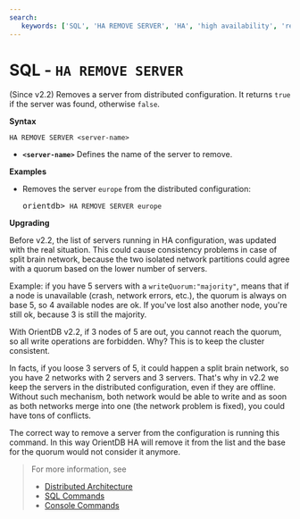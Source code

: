 ```yaml
---
search:
   keywords: ['SQL', 'HA REMOVE SERVER', 'HA', 'high availability', 'remove', 'server', 'remove server']
---
```


# SQL - `HA REMOVE SERVER`

(Since v2.2) Removes a server from distributed configuration. It returns `true` if the server was found, otherwise `false`.

**Syntax**

```
HA REMOVE SERVER <server-name>
```

- **`<server-name>`** Defines the name of the server to remove.


**Examples**

- Removes the server `europe` from the distributed configuration:

  <pre>
  orientdb> <code class='lang-sql userinput'>HA REMOVE SERVER europe</code>
  </pre>

**Upgrading**

Before v2.2, the list of servers running in HA configuration, was updated with the real situation. This could cause consistency problems in case of split brain network, because the two isolated network partitions could agree with a quorum based on the lower number of servers.

Example: if you have 5 servers with a `writeQuorum:"majority"`, means that if a node is unavailable (crash, network errors, etc.), the quorum is always on base 5, so 4 available nodes are ok. If you've lost also another node, you're still ok, because 3 is still the majority.

With OrientDB v2.2, if 3 nodes of 5 are out, you cannot reach the quorum, so all write operations are forbidden. Why? This is to keep the cluster consistent. 

In facts, if you loose 3 servers of 5, it could happen a split brain network, so you have 2 networks with 2 servers and 3 servers. That's why in v2.2 we keep the servers in the distributed configuration, even if they are offline. Without such mechanism, both network would be able to write and as soon as both networks merge into one (the network problem is fixed), you could have tons of conflicts.

The correct way to remove a server from the configuration is running this command. In this way OrientDB HA will remove it from the list and the base for the quorum would not consider it anymore.


>For more information, see
>- [Distributed Architecture](../Distributed-Architecture.md)
>- [SQL Commands](SQL.md)
>- [Console Commands](../console/Console-Commands.md)
